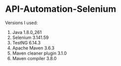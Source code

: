 # API-Automation-Selenium

Versions I used:

1. Java 1.8.0_261
2. Selenium 3.141.59
3. TestNG 6.14.3
4. Apache Maven 3.6.3
5. Maven cleaner plugin 3.1.0
6. Maven compiler 3.8.0
